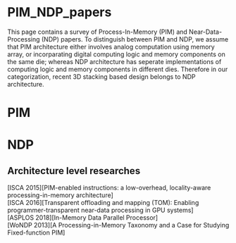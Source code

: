 # PIM_NDP_papers
This page contains a survey of Process-In-Memory (PIM) and Near-Data-Processing (NDP) papers. 
To distinguish between PIM and NDP, we assume that PIM architecture either involves analog computation using memory array, or incorparating digital computing logic and memory components on the same die; 
whereas NDP architecture has seperate implementations of computing logic and memory components in different dies. Therefore in our categorization, recent 3D stacking based design belongs to NDP architecture.

# PIM



# NDP

## Architecture level researches
[ISCA 2015][PIM-enabled instructions: a low-overhead, locality-aware processing-in-memory architecture]<br/>
[ISCA 2016][Transparent offloading and mapping (TOM): Enabling programmer-transparent near-data processing in GPU systems]<br/>
[ASPLOS 2018][In-Memory Data Parallel Processor]<br/>
[WoNDP 2013][A Processing-in-Memory Taxonomy and a Case for Studying Fixed-function PIM]<br/>
